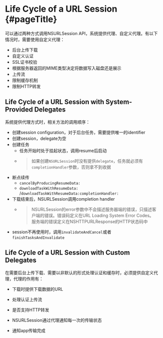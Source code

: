 # Life Cycle of a URL Session {#pageTitle}

可以通过两种方式调用NSURLSession API，系统提供代理、自定义代理。有以下情况时，需要使用自定义代理：

* 后台上传下载
* 自定义认证
* SSL证书校验
* 根据服务器返回的MIME类型决定将数据写入磁盘还是展示
* 上传流
* 限制缓存机制
* 限制HTTP转发

## Life Cycle of a URL Session with System-Provided Delegates

系统提供代理方式时，相关方法的调用顺序：

* 创建session configuration，对于后台任务，需要提供唯一的identifier
* 创建session，delegate为空
* 创建任务
  * 任务开始时处于挂起状态，调用resume后启动
  * > 如果创建`NSURLSession`时没有提供`delegate`，任务就必须有`completionHandler`参数，否则拿不到收据
* 断点续传
  * `cancelByProducingResumeData:`
  * `downloadTaskWithResumeData:` /`downloadTaskWithResumeData:completionHandler:`
* 下载结束后，NSURLSession调用completion handler
  * > NSURLSession的error参数中不会描述服务器端的错误，只描述客户端的错误。错误码定义在URL Loading System Error Codes。服务端的错误定义在NSHTTPURLResponse的HTTP状态码中
* session不再使用时，调用`invalidateAndCancel`或者`finishTasksAndInvalidate`

## Life Cycle of a URL Session with Custom Delegates

在需要后台上传下载、需要以非默认的形式处理认证和缓存时，必须提供自定义代理，代理的作用有：

* 下载时提供下载数据的URL
* 处理认证上传流
* 是否支持HTTP转发
* NSURLSession通过代理通知每一次的传输状态

* 通知app传输完成

## 




